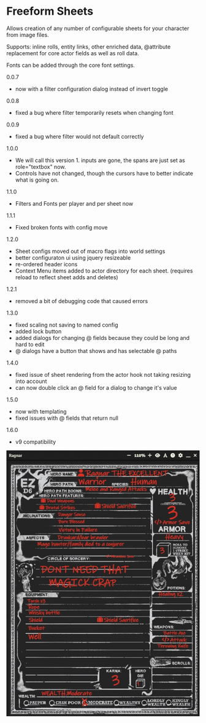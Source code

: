 # Freeform Sheets
Allows creation of any number of configurable sheets for your character from image files.

Supports: inline rolls, entity links, other enriched data, @attribute replacement for core actor fields as well as roll data.

Fonts can be added through the core font settings.

0.0.7 
  - now with a filter configuration dialog instead of invert toggle
  
0.0.8
  - fixed a bug where filter temporarily resets when changing font
  
0.0.9
  - fixed a bug where filter would not default correctly

1.0.0
  - We will call this version 1. inputs are gone, the spans are just set as role="textbox" now. 
  - Controls have not changed, though the cursors have to better indicate what is going on.
  
1.1.0
  - Filters and Fonts per player and per sheet now
  
1.1.1
  - Fixed broken fonts with config move
  
1.2.0
  - Sheet configs moved out of macro flags into world settings
  - better configuraton ui using jquery resizeable
  - re-ordered header icons
  - Context Menu items added to actor directory for each sheet. (requires reload to reflect sheet adds and deletes)
  
1.2.1
  - removed a bit of debugging code that caused errors
  
1.3.0
  - fixed scaling not saving to named config
  - added lock button
  - added dialogs for changing @ fields because they could be long and hard to edit
  - @ dialogs have a button that shows and has selectable @ paths
  
1.4.0
  - fixed issue of sheet rendering from the actor hook not taking resizing into account
  - can now double click an @ field for a dialog to change it's value
  
1.5.0
  - now with templating
  - fixed issues with @ fields that return null
  
1.6.0
  - v9 compatibility

![Freefrom Sheet Example](https://github.com/xaukael/ffs/blob/248ea21e6173638bd022dd68055fe5554ab6f847/ffs-example.jpg)
